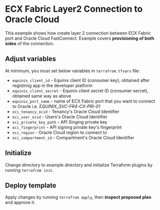 # ECX Fabric Layer2 Connection to Oracle Cloud

This example shows how create layer 2 connection between ECX Fabric port and Oracle Cloud FastConnect.
Example covers **provisioning of both sides** of the connection.

## Adjust variables
At minimum, you must set below variables in `terrafrom.tfvars` file:

* `equinix_client_id` - Equinix client ID (consumer key), obtained after registring app in the developer platform
* `equinix_client_secret` - Equinix client secret ID (consumer secret), obtained same way as above
* `equinix_port_name`     - name of ECX Fabric port that you want to connect to Oracle i.e. *EQUINIX_SVC-FR4-CX-PRI-01*
* `oci_tenancy_ocid` - Tenancy's Oracle Cloud Identifier
* `oci_user_ocid` - Users's Oracle Cloud Identifier
* `oci_private_key_path` - API Singing private key
* `oci_fingerprint` - API signing private key's fingerprint
* `oci_region` - Oracle Cloud region to connect to
* `oci_compartment_id` - Compartment's Oracle Cloud Identifier

## Initialize
Change directory to example directory and initialize Terraform plugins by running `terrafrom init`.

## Deploy template
Apply changes by running `terrafrom apply`, then **inspect proposed plan** and approve it.
